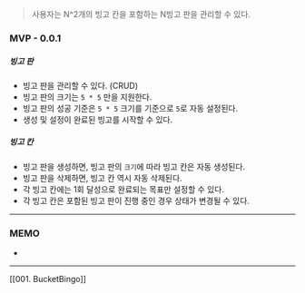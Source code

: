 > 사용자는 N^2개의 빙고 칸을 포함하는 N빙고 판을 관리할 수 있다.

### MVP - 0.0.1
##### 빙고 판
- 빙고 판을 관리할 수 있다. (CRUD)
- 빙고 판의 크기는 `5 * 5` 만을 지원한다.
- 빙고 판의 성공 기준은 `5 * 5` 크기를 기준으로 `5`로 자동 설정된다.
- 생성 및 설정이 완료된 빙고를 시작할 수 있다.
##### 빙고 칸
- 빙고 판을 생성하면, 빙고 판의 `크기`에 따라 빙고 칸은 자동 생성된다.
- 빙고 판을 삭제하면, 빙고 칸 역시 자동 삭제된다.
- 각 빙고 칸에는 1회 달성으로 완료되는 목표만 설정할 수 있다.
- 각 빙고 칸은 포함된 빙고 판이 진행 중인 경우 상태가 변경될 수 있다.
---
### MEMO
- 

---

[[001. BucketBingo]]